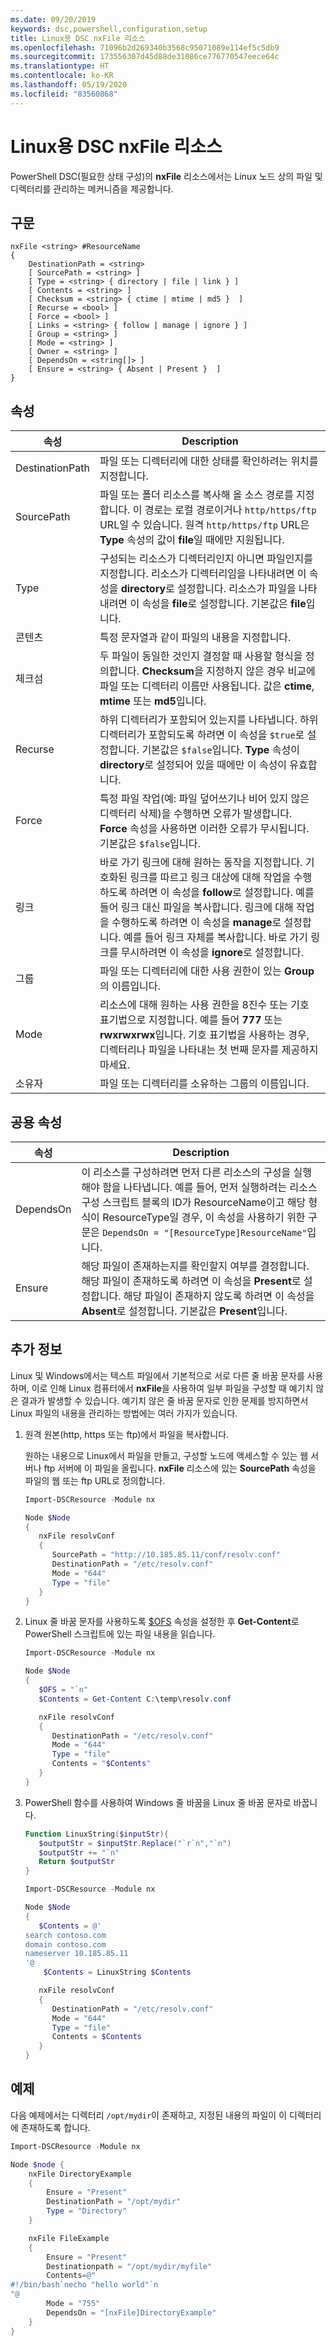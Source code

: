 ```yaml
---
ms.date: 09/20/2019
keywords: dsc,powershell,configuration,setup
title: Linux용 DSC nxFile 리소스
ms.openlocfilehash: 71096b2d269340b3568c95071089e114ef5c5db9
ms.sourcegitcommit: 173556307d45d88de31086ce776770547eece64c
ms.translationtype: HT
ms.contentlocale: ko-KR
ms.lasthandoff: 05/19/2020
ms.locfileid: "83560868"
---
```

# <a name="dsc-for-linux-nxfile-resource"></a>Linux용 DSC nxFile 리소스

PowerShell DSC(필요한 상태 구성)의 **nxFile** 리소스에서는 Linux 노드 상의 파일 및 디렉터리를 관리하는 메커니즘을 제공합니다.

## <a name="syntax"></a>구문

```Syntax
nxFile <string> #ResourceName
{
    DestinationPath = <string>
    [ SourcePath = <string> ]
    [ Type = <string> { directory | file | link } ]
    [ Contents = <string> ]
    [ Checksum = <string> { ctime | mtime | md5 }  ]
    [ Recurse = <bool> ]
    [ Force = <bool> ]
    [ Links = <string> { follow | manage | ignore } ]
    [ Group = <string> ]
    [ Mode = <string> ]
    [ Owner = <string> ]
    [ DependsOn = <string[]> ]
    [ Ensure = <string> { Absent | Present }  ]
}
```

## <a name="properties"></a>속성

|속성 |Description |
|---|---|
|DestinationPath |파일 또는 디렉터리에 대한 상태를 확인하려는 위치를 지정합니다. |
|SourcePath |파일 또는 폴더 리소스를 복사해 올 소스 경로를 지정합니다. 이 경로는 로컬 경로이거나 `http/https/ftp` URL일 수 있습니다. 원격 `http/https/ftp` URL은 **Type** 속성의 값이 **file**일 때에만 지원됩니다. |
|Type |구성되는 리소스가 디렉터리인지 아니면 파일인지를 지정합니다. 리소스가 디렉터리임을 나타내려면 이 속성을 **directory**로 설정합니다. 리소스가 파일을 나타내려면 이 속성을 **file**로 설정합니다. 기본값은 **file**입니다. |
|콘텐츠 |특정 문자열과 같이 파일의 내용을 지정합니다. |
|체크섬 |두 파일이 동일한 것인지 결정할 때 사용할 형식을 정의합니다. **Checksum**을 지정하지 않은 경우 비교에 파일 또는 디렉터리 이름만 사용됩니다. 값은 **ctime**, **mtime** 또는 **md5**입니다. |
|Recurse |하위 디렉터리가 포함되어 있는지를 나타냅니다. 하위 디렉터리가 포함되도록 하려면 이 속성을 `$true`로 설정합니다. 기본값은 `$false`입니다. **Type** 속성이 **directory**로 설정되어 있을 때에만 이 속성이 유효합니다. |
|Force |특정 파일 작업(예: 파일 덮어쓰기나 비어 있지 않은 디렉터리 삭제)을 수행하면 오류가 발생합니다. **Force** 속성을 사용하면 이러한 오류가 무시됩니다. 기본값은 `$false`입니다. |
|링크 |바로 가기 링크에 대해 원하는 동작을 지정합니다. 기호화된 링크를 따르고 링크 대상에 대해 작업을 수행하도록 하려면 이 속성을 **follow**로 설정합니다. 예를 들어 링크 대신 파일을 복사합니다. 링크에 대해 작업을 수행하도록 하려면 이 속성을 **manage**로 설정합니다. 예를 들어 링크 자체를 복사합니다. 바로 가기 링크를 무시하려면 이 속성을 **ignore**로 설정합니다. |
|그룹 |파일 또는 디렉터리에 대한 사용 권한이 있는 **Group**의 이름입니다. |
|Mode |리소스에 대해 원하는 사용 권한을 8진수 또는 기호 표기법으로 지정합니다. 예를 들어 **777** 또는 **rwxrwxrwx**입니다. 기호 표기법을 사용하는 경우, 디렉터리나 파일을 나타내는 첫 번째 문자를 제공하지 마세요. |
|소유자 |파일 또는 디렉터리를 소유하는 그룹의 이름입니다. |

## <a name="common-properties"></a>공용 속성

|속성 |Description |
|---|---|
|DependsOn |이 리소스를 구성하려면 먼저 다른 리소스의 구성을 실행해야 함을 나타냅니다. 예를 들어, 먼저 실행하려는 리소스 구성 스크립트 블록의 ID가 ResourceName이고 해당 형식이 ResourceType일 경우, 이 속성을 사용하기 위한 구문은 `DependsOn = "[ResourceType]ResourceName"`입니다. |
|Ensure |해당 파일이 존재하는지를 확인할지 여부를 결정합니다. 해당 파일이 존재하도록 하려면 이 속성을 **Present**로 설정합니다. 해당 파일이 존재하지 않도록 하려면 이 속성을 **Absent**로 설정합니다. 기본값은 **Present**입니다. |

## <a name="additional-information"></a>추가 정보

Linux 및 Windows에서는 텍스트 파일에서 기본적으로 서로 다른 줄 바꿈 문자를 사용하며, 이로 인해 Linux 컴퓨터에서 **nxFile**을 사용하여 일부 파일을 구성할 때 예기치 않은 결과가 발생할 수 있습니다. 예기치 않은 줄 바꿈 문자로 인한 문제를 방지하면서 Linux 파일의 내용을 관리하는 방법에는 여러 가지가 있습니다.

1. 원격 원본(http, https 또는 ftp)에서 파일을 복사합니다.

   원하는 내용으로 Linux에서 파일을 만들고, 구성할 노드에 액세스할 수 있는 웹 서버나 ftp 서버에 이 파일을 올립니다. **nxFile** 리소스에 있는 **SourcePath** 속성을 파일의 웹 또는 ftp URL로 정의합니다.

   ```powershell
   Import-DSCResource -Module nx

   Node $Node
   {
      nxFile resolvConf
      {
         SourcePath = "http://10.185.85.11/conf/resolv.conf"
         DestinationPath = "/etc/resolv.conf"
         Mode = "644"
         Type = "file"
      }
   }
   ```

1. Linux 줄 바꿈 문자를 사용하도록 [$OFS](https://technet.microsoft.com/library/hh849787.aspx) 속성을 설정한 후 **Get-Content**로 PowerShell 스크립트에 있는 파일 내용을 읽습니다.

   ```powershell
   Import-DSCResource -Module nx

   Node $Node
   {
      $OFS = "`n"
      $Contents = Get-Content C:\temp\resolv.conf

      nxFile resolvConf
      {
         DestinationPath = "/etc/resolv.conf"
         Mode = "644"
         Type = "file"
         Contents = "$Contents"
      }
   }
   ```

1. PowerShell 함수를 사용하여 Windows 줄 바꿈을 Linux 줄 바꿈 문자로 바꿉니다.

   ```powershell
   Function LinuxString($inputStr){
      $outputStr = $inputStr.Replace("`r`n","`n")
      $outputStr += "`n"
      Return $outputStr
   }

   Import-DSCResource -Module nx

   Node $Node
   {
      $Contents = @'
   search contoso.com
   domain contoso.com
   nameserver 10.185.85.11
   '@
       $Contents = LinuxString $Contents

      nxFile resolvConf
      {
         DestinationPath = "/etc/resolv.conf"
         Mode = "644"
         Type = "file"
         Contents = $Contents
      }
   }
   ```

## <a name="example"></a>예제

다음 예제에서는 디렉터리 `/opt/mydir`이 존재하고, 지정된 내용의 파일이 이 디렉터리에 존재하도록 합니다.

```powershell
Import-DSCResource -Module nx

Node $node {
    nxFile DirectoryExample
    {
        Ensure = "Present"
        DestinationPath = "/opt/mydir"
        Type = "Directory"
    }

    nxFile FileExample
    {
        Ensure = "Present"
        Destinationpath = "/opt/mydir/myfile"
        Contents=@"
#!/bin/bash`necho "hello world"`n
"@
        Mode = "755"
        DependsOn = "[nxFile]DirectoryExample"
    }
}
```
